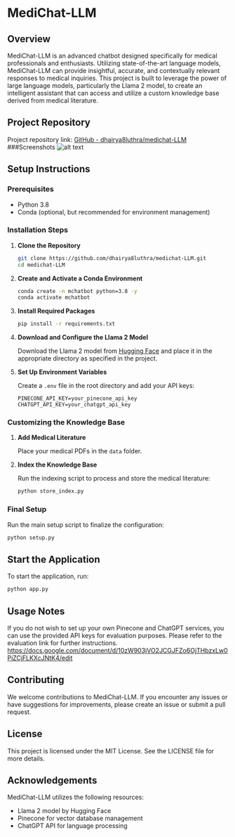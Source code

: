 # MediChat-LLM

## Overview

MediChat-LLM is an advanced chatbot designed specifically for medical professionals and enthusiasts. Utilizing state-of-the-art language models, MediChat-LLM can provide insightful, accurate, and contextually relevant responses to medical inquiries. This project is built to leverage the power of large language models, particularly the Llama 2 model, to create an intelligent assistant that can access and utilize a custom knowledge base derived from medical literature.

## Project Repository

Project repository link: [GitHub - dhairya8luthra/medichat-LLM](https://github.com/dhairya8luthra/medichat-LLM)
###Screenshots
![alt text](https://github.com/dhairya8luthra/medichat-LLM/blob/master/1.png?raw=true) 
## Setup Instructions

### Prerequisites

- Python 3.8
- Conda (optional, but recommended for environment management)

### Installation Steps

1. **Clone the Repository**

    ```sh
    git clone https://github.com/dhairya8luthra/medichat-LLM.git
    cd medichat-LLM
    ```

2. **Create and Activate a Conda Environment**

    ```sh
    conda create -n mchatbot python=3.8 -y
    conda activate mchatbot
    ```

3. **Install Required Packages**

    ```sh
    pip install -r requirements.txt
    ```

4. **Download and Configure the Llama 2 Model**

    Download the Llama 2 model from [Hugging Face](https://huggingface.co/TheBloke/Llama-2-7B-Chat-GGML/blob/main/llama-2-7b-chat.ggmlv3.q4_0.bin) and place it in the appropriate directory as specified in the project.

5. **Set Up Environment Variables**

    Create a `.env` file in the root directory and add your API keys:

    ```env
    PINECONE_API_KEY=your_pinecone_api_key
    CHATGPT_API_KEY=your_chatgpt_api_key
    ```

### Customizing the Knowledge Base

1. **Add Medical Literature**

    Place your medical PDFs in the `data` folder.

2. **Index the Knowledge Base**

    Run the indexing script to process and store the medical literature:

    ```sh
    python store_index.py
    ```

### Final Setup

Run the main setup script to finalize the configuration:

```sh
python setup.py
```
## Start the Application
To start the application, run:

```sh
python app.py
```

## Usage Notes
If you do not wish to set up your own Pinecone and ChatGPT services, you can use the provided API keys for evaluation purposes.
Please refer to the evaluation link for further instructions.
https://docs.google.com/document/d/10zW903jVO2JCGJFZo6OjTHbzxLw0PiZCjFLKXcJNtK4/edit

## Contributing
We welcome contributions to MediChat-LLM. If you encounter any issues or have suggestions for improvements, please create an issue or submit a pull request.

## License
This project is licensed under the MIT License. See the LICENSE file for more details.

## Acknowledgements
MediChat-LLM utilizes the following resources:

- Llama 2 model by Hugging Face
- Pinecone for vector database management
- ChatGPT API for language processing

